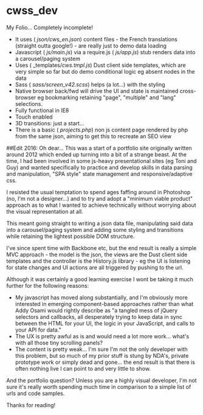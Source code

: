 # cwss_dev
My Folio... Completely incomplete!

* It uses ( _json/cws_en.json_) content files - the French translations (straight outta google!) - are really just to demo data loading
* Javascript ( _js/main.js_) via a require.js ( _js/app.js_) stub renders data into a carousel/paging system 
* Uses ( _templates/_cws.tmpl.js_) Dust client side templates, which are very simple so far but do demo conditional logic eg absent nodes in the data 
* Sass ( _sass/screen_v42.scss_) helps (a lot...) with the styling 
* Native browser back/fwd will drive the UI and state is maintained cross-browser eg bookmarking retaining "page", "multiple" and "lang" selections. 
* Fully functional in IE8
* Touch enabled
* 3D transitions: just a start... 
* There is a basic ( _projects.php_) non js content page rendered by php from the same json, aiming to get this to recreate an SEO view

##Edit 2016: 
Oh dear... This was a start of a portfolio site originally written around 2012 which ended up turning into a bit of a strange beast. At the time, I had been involved in some js-heavy presentational sites (eg Toni and Guy) and wanted specifically to practice and develop skills in data parsing and manipulation, "SPA style" state management and responsive/adaptive css. 

I resisted the usual temptation to spend ages faffing around in Photoshop (no, I'm not a designer...) and to try and adopt a "minimum viable product" approach as to what I wanted to achieve technically without worrying about the visual representation at all. 

This meant going straight to writing a json data file, manipulating said data into a carousel/paging system and adding some styling and transitions while retaining the lightest possible DOM structure.

I've since spent time with Backbone etc, but the end result is really a simple MVC approach - the model is the json, the views are the Dust client side templates and the controller is the History.js library - eg the UI is listening for state changes and UI actions are all triggered by pushing to the url.

Although it was certainly a good learning exercise I wont be taking it much further for the following reasons:

* My javascript has moved along substantially, and I'm obviously more interested in emerging component-based approaches rather than what Addy Osami would rightly describe as "a tangled mess of jQuery selectors and callbacks, all desperately trying to keep data in sync between the HTML for your UI, the logic in your JavaScript, and calls to your API for data."
* The UX is pretty awful as is and would need a lot more work... what's with all those tiny scrolling panels?
* The content is pretty weak... I'm sure I'm not the only developer with this problem, but so much of my prior stuff is stung by NDA's, private prototype work or simply dead and gone... the end result is that there is often nothing live I can point to and very little to show. 

And the portfolio question? Unless you are a highly visual developer, I'm not sure it's really worth spending much time in comparison to a simple list of urls and code samples.

Thanks for reading!


